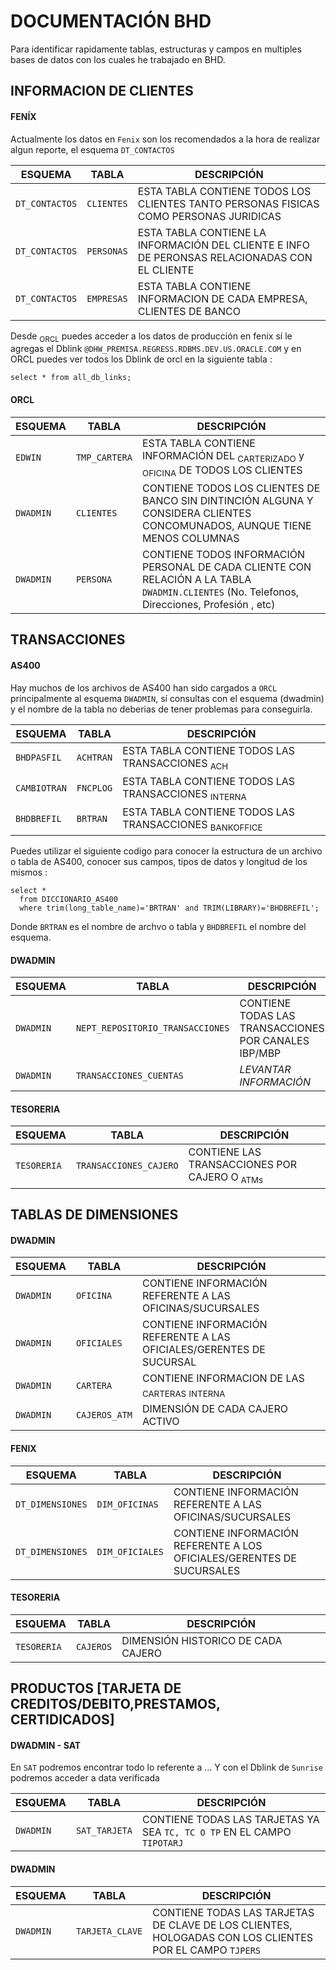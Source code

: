 # DOCUMENTACIÓN BHD 
Para identificar rapidamente tablas, estructuras y campos en multiples bases de datos con los cuales he trabajado en BHD.


## INFORMACION DE CLIENTES
#### FENÍX

Actualmente los datos en `Fenix` son los recomendados a la hora de realizar algun reporte, el esquema `DT_CONTACTOS`

| ESQUEMA        | TABLA          | DESCRIPCIÓN                                                                              |
| -------------- | -------------- | -----------------------------------------------------------------------------------------|
| `DT_CONTACTOS` | `CLIENTES`     | ESTA TABLA CONTIENE TODOS LOS CLIENTES TANTO PERSONAS FISICAS COMO PERSONAS JURIDICAS |
| `DT_CONTACTOS` | `PERSONAS`     | ESTA TABLA CONTIENE LA INFORMACIÓN DEL CLIENTE E INFO DE PERONSAS RELACIONADAS CON EL CLIENTE |                         
| `DT_CONTACTOS` | `EMPRESAS`     | ESTA TABLA CONTIENE INFORMACION DE CADA EMPRESA, CLIENTES DE BANCO |

Desde <sub>ORCL</sub> puedes acceder a los datos de producción en fenix sí le agregas el Dblink `@DHW_PREMISA.REGRESS.RDBMS.DEV.US.ORACLE.COM` y en ORCL puedes ver todos los Dblink de orcl en la siguiente tabla : 
``` 
select * from all_db_links;
```
#### ORCL

| ESQUEMA        | TABLA          | DESCRIPCIÓN                                                                              |
| -------------- | -------------- | -----------------------------------------------------------------------------------------|
| `EDWIN`        | `TMP_CARTERA`  | ESTA TABLA CONTIENE INFORMACIÓN DEL <sub>CARTERIZADO</sub> y <sub>OFICINA</sub> DE TODOS LOS CLIENTES |
| `DWADMIN`      | `CLIENTES` | CONTIENE TODOS LOS CLIENTES DE BANCO SIN DINTINCIÓN ALGUNA Y CONSIDERA CLIENTES CONCOMUNADOS, AUNQUE TIENE MENOS COLUMNAS|
| `DWADMIN`      | `PERSONA` | CONTIENE TODOS INFORMACIÓN PERSONAL DE CADA CLIENTE CON RELACIÓN A LA TABLA `DWADMIN.CLIENTES` (No. Telefonos, Direcciones, Profesión , etc)|




## TRANSACCIONES  
#### AS400

Hay muchos de los archivos de AS400 han sido cargados a `ORCL` principalmente al esquema `DWADMIN`, sí consultas con el esquema (dwadmin) y el nombre de la tabla no deberias de tener problemas para conseguirla.

| ESQUEMA     | TABLA          | DESCRIPCIÓN                                                                              |
| ----------- | -------------- | -----------------------------------------------------------------------------------------|
| `BHDPASFIL` | `ACHTRAN`      | ESTA TABLA CONTIENE TODOS LAS TRANSACCIONES <sub>ACH</sub>                               |
| `CAMBIOTRAN`| `FNCPLOG`      | ESTA TABLA CONTIENE TODOS LAS TRANSACCIONES <sub> INTERNA </sub>                         |
| `BHDBREFIL` | `BRTRAN`       | ESTA TABLA CONTIENE TODOS LAS TRANSACCIONES <sub> BANKOFFICE </sub>                      |


Puedes utilizar el siguiente codigo para conocer la estructura de un archivo o tabla de AS400, conocer sus campos, tipos de datos y longitud de los mismos : 

```
select * 
  from DICCIONARIO_AS400
  where trim(long_table_name)='BRTRAN' and TRIM(LIBRARY)='BHDBREFIL';
```
Donde `BRTRAN` es el nombre de archvo o tabla y `BHDBREFIL` el  nombre del esquema.

#### DWADMIN

| ESQUEMA     | TABLA                            | DESCRIPCIÓN                                                                              |
| ----------- | ---------------------------------| -----------------------------------------------------------------------------------------|
| `DWADMIN`   | `NEPT_REPOSITORIO_TRANSACCIONES` | CONTIENE TODAS LAS TRANSACCIONES POR CANALES IBP/MBP                                     |
| `DWADMIN`   | `TRANSACCIONES_CUENTAS`          | *LEVANTAR INFORMACIÓN*                                                                   |

#### TESORERIA


| ESQUEMA     | TABLA                            | DESCRIPCIÓN                                                                              |
| ----------- | ---------------------------------| -----------------------------------------------------------------------------------------|
| `TESORERIA` | `TRANSACCIONES_CAJERO`           | CONTIENE LAS TRANSACCIONES POR CAJERO O<sub> ATMs </sub>                                 |


## TABLAS DE DIMENSIONES
#### DWADMIN

| ESQUEMA     | TABLA          | DESCRIPCIÓN                                                                                                |
| ----------- | -------------- | -----------------------------------------------------------------------------------------------------------|
| `DWADMIN`   | `OFICINA`      | CONTIENE INFORMACIÓN REFERENTE A LAS OFICINAS/SUCURSALES                                                   |
| `DWADMIN`   | `OFICIALES`    | CONTIENE INFORMACIÓN REFERENTE A LAS OFICIALES/GERENTES DE SUCURSAL                                        |
| `DWADMIN`   | `CARTERA`      | CONTIENE INFORMACION DE LAS <sub>CARTERAS</sub>  <sub> INTERNA </sub>                                      | 
| `DWADMIN`   | `CAJEROS_ATM`  | DIMENSIÓN DE CADA CAJERO ACTIVO                                                                            |

#### FENIX

| ESQUEMA          | TABLA          | DESCRIPCIÓN                                                                                                |
| ---------------- | -------------- | ---------------------------------------------------------------------------------------------------------- |
| `DT_DIMENSIONES` | `DIM_OFICINAS` | CONTIENE INFORMACIÓN REFERENTE A LAS OFICINAS/SUCURSALES                                                   |
| `DT_DIMENSIONES` | `DIM_OFICIALES`| CONTIENE INFORMACIÓN REFERENTE A LOS OFICIALES/GERENTES DE SUCURSALES                                      |

#### TESORERIA

| ESQUEMA     | TABLA          | DESCRIPCIÓN                                                                                                |
| ----------- | -------------- | -----------------------------------------------------------------------------------------------------------|
| `TESORERIA` | `CAJEROS`      | DIMENSIÓN HISTORICO DE CADA CAJERO                                                                         |


## PRODUCTOS [TARJETA DE CREDITOS/DEBITO,PRESTAMOS, CERTIDICADOS]
#### DWADMIN - SAT
En `SAT` podremos encontrar todo lo referente a ... Y con el Dblink de `Sunrise` podremos acceder a data verificada

| ESQUEMA     | TABLA          | DESCRIPCIÓN                                                                                                |
| ----------- | -------------- | -----------------------------------------------------------------------------------------------------------|
| `DWADMIN`   | `SAT_TARJETA`  | CONTIENE TODAS LAS TARJETAS YA SEA `TC, TC O TP` EN EL CAMPO `TIPOTARJ`                                    |

#### DWADMIN 

| ESQUEMA     | TABLA          | DESCRIPCIÓN                                                                                                |
| ----------- | -------------- | -----------------------------------------------------------------------------------------------------------|
| `DWADMIN`   | `TARJETA_CLAVE`| CONTIENE TODAS LAS TARJETAS DE CLAVE DE LOS CLIENTES, HOLOGADAS CON LOS CLIENTES POR EL CAMPO `TJPERS`     |
